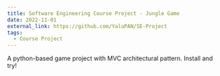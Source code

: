 ```yaml
---
title: Software Engineering Course Project - Jungle Game
date: 2022-11-01
external_link: https://github.com/YaluPAN/SE-Project
tags:
  - Course Project
---
```


A python-based game project with MVC architectural pattern. Install and try!

<!--more-->
